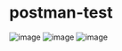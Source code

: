 # postman-test
![image](https://github.com/user-attachments/assets/71be5dc4-d057-495b-a335-391c015a43c6)
![image](https://github.com/user-attachments/assets/b90fcb32-0e62-484a-92a5-f4814076fe60)
![image](https://github.com/user-attachments/assets/6e462e63-adc3-496c-a082-fd7b7d760b83)
